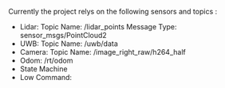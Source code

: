 Currently the project relys on the following sensors and topics :

- Lidar: Topic Name: /lidar_points Message Type: sensor_msgs/PointCloud2
- UWB: Topic Name: /uwb/data
- Camera: Topic Name: /image_right_raw/h264_half
- Odom: /rt/odom
- State Machine
- Low Command: 